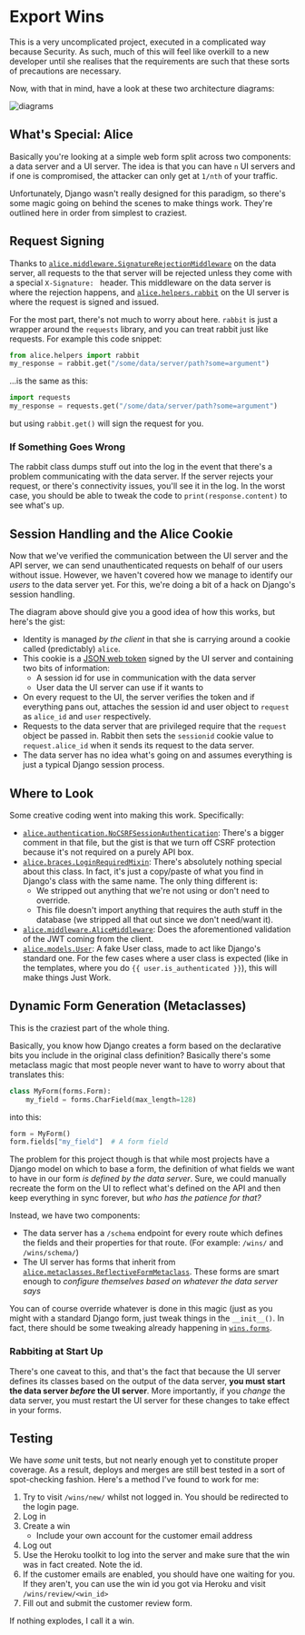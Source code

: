 # Export Wins

This is a very uncomplicated project, executed in a complicated way because
Security.  As such, much of this will feel like overkill to a new developer
until she realises that the requirements are such that these sorts of
precautions are necessary.

Now, with that in mind, have a look at these two architecture diagrams:

![diagrams](technical-architecture.png "Technical Architecture")


## What's Special: Alice

Basically you're looking at a simple web form split across two components: a
data server and a UI server.  The idea is that you can have `n` UI servers and
if one is compromised, the attacker can only get at `1/nth` of your traffic.

Unfortunately, Django wasn't really designed for this paradigm, so there's some
magic going on behind the scenes to make things work.  They're outlined here in
order from simplest to craziest.


## Request Signing

Thanks to [`alice.middleware.SignatureRejectionMiddleware`](https://github.com/uktrade/export-wins-data/blob/master/alice/middleware.py)
on the data server, all requests to the that server will be rejected unless
they come with a special `X-Signature: ` header.  This middleware on the data
server is where the rejection happens, and [`alice.helpers.rabbit`](https://github.com/uktrade/export-wins-ui/blob/master/alice/helpers.py)
on the UI server is where the request is signed and issued.

For the most part, there's not much to worry about here.  `rabbit` is just a
wrapper around the `requests` library, and you can treat rabbit just like
requests.  For example this code snippet:

```python
from alice.helpers import rabbit
my_response = rabbit.get("/some/data/server/path?some=argument")
```

...is the same as this:

```python
import requests
my_response = requests.get("/some/data/server/path?some=argument")
```

but using `rabbit.get()` will sign the request for you.


### If Something Goes Wrong

The rabbit class dumps stuff out into the log in the event that there's a
problem communicating with the data server.  If the server rejects your
request, or there's connectivity issues, you'll see it in the log.  In the
worst case, you should be able to tweak the code to `print(response.content)`
to see what's up.


## Session Handling and the Alice Cookie

Now that we've verified the communication between the UI server and the API
server, we can send unauthenticated requests on behalf of our users without
issue.  However, we haven't covered how we manage to identify our *users* to
the data server yet.  For this, we're doing a bit of a hack on Django's session
handling.

The diagram above should give you a good idea of how this works, but here's the
gist:

* Identity is managed *by the client* in that she is carrying around a cookie
  called (predictably) `alice`.
* This cookie is a [JSON web token](http://jwt.io/) signed by the UI server and
  containing two bits of information:
    * A session id for use in communication with the data server
    * User data the UI server can use if it wants to
* On every request to the UI, the server verifies the token and if everything
  pans out, attaches the session id and user object to `request` as `alice_id`
  and `user` respectively.
* Requests to the data server that are privileged require that the `request`
  object be passed in.  Rabbit then sets the `sessionid` cookie value to
  `request.alice_id` when it sends its request to the data server.
* The data server has no idea what's going on and assumes everything is just a
  typical Django session process.


## Where to Look

Some creative coding went into making this work.  Specifically:

* [`alice.authentication.NoCSRFSessionAuthentication`](https://github.com/uktrade/export-wins-data/blob/master/alice/authentication.py):
  There's a bigger comment in that file, but the gist is that we turn off CSRF
  protection because it's not required on a purely API box.
* [`alice.braces.LoginRequiredMixin`](https://github.com/uktrade/export-wins-ui/blob/master/alice/braces.py):
  There's absolutely nothing special about this class.  In fact, it's just a
  copy/paste of what you find in Django's class with the same name.  The only
  thing different is:
    * We stripped out anything that we're not using or don't need to override.
    * This file doesn't import anything that requires the auth stuff in the
      database (we stripped all that out since we don't need/want it).
* [`alice.middleware.AliceMiddleware`](https://github.com/uktrade/export-wins-ui/blob/master/alice/middleware.py):
  Does the aforementioned validation of the JWT coming from the client.
* [`alice.models.User`](https://github.com/uktrade/export-wins-ui/blob/master/alice/models.py):
  A fake User class, made to act like Django's standard one.  For the few cases
  where a user class is expected (like in the templates, where you do
  `{{ user.is_authenticated }}`), this will make things Just Work.


## Dynamic Form Generation (Metaclasses)

This is the craziest part of the whole thing.

Basically, you know how Django creates a form based on the declarative bits you
include in the original class definition?  Basically there's some metaclass
magic that most people never want to have to worry about that translates this:

```python
class MyForm(forms.Form):
    my_field = forms.CharField(max_length=128)
```

into this:

```python
form = MyForm()
form.fields["my_field"]  # A form field
```

The problem for this project though is that while most projects have a Django
model on which to base a form, the definition of what fields we want to have in
our form *is defined by the data server*.  Sure, we could manually recreate the
form on the UI to reflect what's defined on the API and then keep everything in
sync forever, but *who has the patience for that?*

Instead, we have two components:

* The data server has a `/schema` endpoint for every route which defines the
  fields and their properties for that route.  (For example: `/wins/` and
  `/wins/schema/`)
* The UI server has forms that inherit from
  [`alice.metaclasses.ReflectiveFormMetaclass`](https://github.com/uktrade/export-wins-ui/blob/master/alice/metaclasses.py).
  These forms are smart enough to *configure themselves based on whatever the
  data server says*

You can of course override whatever is done in this magic (just as you might
with a standard Django form, just tweak things in the `__init__()`.  In fact,
there should be some tweaking already happening in
[`wins.forms`](https://github.com/uktrade/export-wins-ui/blob/master/wins/forms.py).


### Rabbiting at Start Up

There's one caveat to this, and that's the fact that because the UI server
defines its classes based on the output of the data server, **you must start
the data server *before* the UI server**.  More importantly, if you *change*
the data server, you must restart the UI server for these changes to take
effect in your forms.


## Testing

We have *some* unit tests, but not nearly enough yet to constitute proper
coverage.  As a result, deploys and merges are still best tested in a sort of
spot-checking fashion.  Here's a method I've found to work for me:

1. Try to visit `/wins/new/` whilst not logged in.  You should be redirected to
   the login page.
2. Log in
3. Create a win
    * Include your own account for the customer email address
4. Log out
5. Use the Heroku toolkit to log into the server and make sure that the win was
   in fact created.  Note the id.
6. If the customer emails are enabled, you should have one waiting for you.  If
   they aren't, you can use the win id you got via Heroku and visit
   `/wins/review/<win_id>`
7. Fill out and submit the customer review form.

If nothing explodes, I call it a win.
